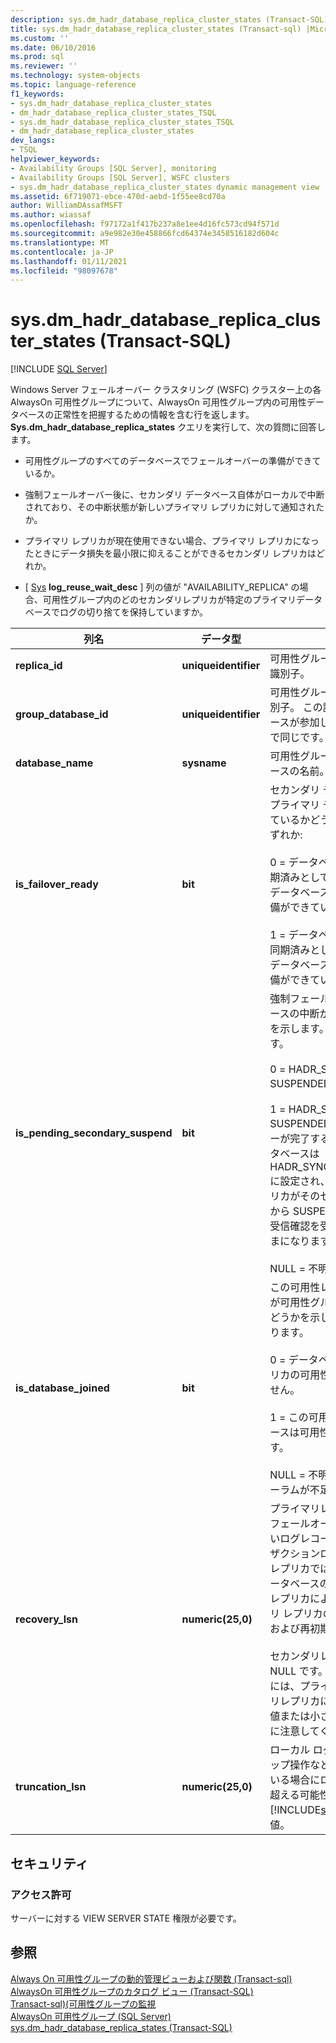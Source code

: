 ```yaml
---
description: sys.dm_hadr_database_replica_cluster_states (Transact-SQL)
title: sys.dm_hadr_database_replica_cluster_states (Transact-sql) |Microsoft Docs
ms.custom: ''
ms.date: 06/10/2016
ms.prod: sql
ms.reviewer: ''
ms.technology: system-objects
ms.topic: language-reference
f1_keywords:
- sys.dm_hadr_database_replica_cluster_states
- dm_hadr_database_replica_cluster_states_TSQL
- sys.dm_hadr_database_replica_cluster_states_TSQL
- dm_hadr_database_replica_cluster_states
dev_langs:
- TSQL
helpviewer_keywords:
- Availability Groups [SQL Server], monitoring
- Availability Groups [SQL Server], WSFC clusters
- sys.dm_hadr_database_replica_cluster_states dynamic management view
ms.assetid: 6f719071-ebce-470d-aebd-1f55ee8cd70a
author: WilliamDAssafMSFT
ms.author: wiassaf
ms.openlocfilehash: f97172a1f417b237a8e1ee4d16fc573cd94f571d
ms.sourcegitcommit: a9e982e30e458866fcd64374e3458516182d604c
ms.translationtype: MT
ms.contentlocale: ja-JP
ms.lasthandoff: 01/11/2021
ms.locfileid: "98097678"
---
```

# <a name="sysdm_hadr_database_replica_cluster_states-transact-sql"></a>sys.dm_hadr_database_replica_cluster_states (Transact-SQL)
[!INCLUDE [SQL Server](../../includes/applies-to-version/sqlserver.md)]

  Windows Server フェールオーバー クラスタリング (WSFC) クラスター上の各 AlwaysOn 可用性グループについて、AlwaysOn 可用性グループ内の可用性データベースの正常性を把握するための情報を含む行を返します。 **Sys.dm_hadr_database_replica_states** クエリを実行して、次の質問に回答します。  
  
-   可用性グループのすべてのデータベースでフェールオーバーの準備ができているか。  
  
-   強制フェールオーバー後に、セカンダリ データベース自体がローカルで中断されており、その中断状態が新しいプライマリ レプリカに対して通知されたか。  
  
-   プライマリ レプリカが現在使用できない場合、プライマリ レプリカになったときにデータ損失を最小限に抑えることができるセカンダリ レプリカはどれか。  
  
-   [ [Sys](~/relational-databases/system-catalog-views/sys-databases-transact-sql.md)   **log_reuse_wait_desc** ] 列の値が "AVAILABILITY_REPLICA" の場合、可用性グループ内のどのセカンダリレプリカが特定のプライマリデータベースでログの切り捨てを保持していますか。  
   
|列名|データ型|説明|  
|-----------------|---------------|-----------------|  
|**replica_id**|**uniqueidentifier**|可用性グループ内の可用性レプリカの識別子。|  
|**group_database_id**|**uniqueidentifier**|可用性グループ内のデータベースの識別子。 この識別子は、このデータベースが参加しているすべてのレプリカで同じです。|  
|**database_name**|**sysname**|可用性グループに属しているデータベースの名前。|  
|**is_failover_ready**|**bit**|セカンダリ データベースが対応するプライマリ データベースと同期されているかどうかを示します。 次のいずれか:<br /><br /> 0 = データベースはクラスター内で同期済みとしてマークされていません。 データベースはフェールオーバーの準備ができていません。<br /><br /> 1 = データベースは、クラスター内で同期済みとしてマークされています。 データベースはフェールオーバーの準備ができています。|  
|**is_pending_secondary_suspend**|**bit**|強制フェールオーバー後に、データベースの中断が保留されているかどうかを示します。次のいずれかになります。<br /><br /> 0 = HADR_SYNCHRONIZED_ SUSPENDED 以外の状態。<br /><br /> 1 = HADR_SYNCHRONIZED_ SUSPENDED。 強制フェールオーバーが完了すると、各セカンダリ データベースは HADR_SYNCHONIZED_SUSPENDED に設定され、新しいプライマリ レプリカがそのセカンダリ データベースから SUSPEND メッセージに対する受信確認を受け取るまでその状態のままになります。<br /><br /> NULL = 不明 (クォーラムなし)|  
|**is_database_joined**|**bit**|この可用性レプリカ上のデータベースが可用性グループに結合されているかどうかを示します。次のいずれかになります。<br /><br /> 0 = データベースは、この可用性レプリカの可用性グループに参加していません。<br /><br /> 1 = この可用性レプリカ上のデータベースは可用性グループに参加しています。<br /><br /> NULL = 不明 (可用性レプリカのクォーラムが不足します)|  
|**recovery_lsn**|**numeric(25,0)**|プライマリレプリカでは、復旧またはフェールオーバー後、レプリカが新しいログレコードを書き込む前のトランザクションログの末尾。 プライマリ レプリカでは、特定のセカンダリ データベースの行の値が、プライマリ レプリカによって要求されるセカンダリ レプリカの同期先 (つまり、復元先および再初期化先) の値になります。<br /><br /> セカンダリレプリカでは、この値は NULL です。 各セカンダリレプリカには、プライマリレプリカがセカンダリレプリカに返すように指定した最大値または小さい値が含まれていることに注意してください。|  
|**truncation_lsn**|**numeric(25,0)**|ローカル ログの切り捨てが (バックアップ操作などにより) ブロックされている場合にローカル切り捨て LSN を超える可能性のある [!INCLUDE[ssHADR](../../includes/sshadr-md.md)] ログ切り捨て値。|  
  
## <a name="security"></a>セキュリティ  
  
### <a name="permissions"></a>アクセス許可  
 サーバーに対する VIEW SERVER STATE 権限が必要です。  
  
## <a name="see-also"></a>参照  
 [Always On 可用性グループの動的管理ビューおよび関数 &#40;Transact-sql&#41;](../../relational-databases/system-dynamic-management-views/always-on-availability-groups-dynamic-management-views-functions.md)   
 [AlwaysOn 可用性グループのカタログ ビュー &#40;Transact-SQL&#41;](../../relational-databases/system-catalog-views/always-on-availability-groups-catalog-views-transact-sql.md)   
 [Transact-sql&#41;&#40;可用性グループの監視 ](../../database-engine/availability-groups/windows/monitor-availability-groups-transact-sql.md)   
 [AlwaysOn 可用性グループ &#40;SQL Server&#41;](../../database-engine/availability-groups/windows/always-on-availability-groups-sql-server.md)   
 [sys.dm_hadr_database_replica_states &#40;Transact-SQL&#41;](../../relational-databases/system-dynamic-management-views/sys-dm-hadr-database-replica-states-transact-sql.md)  
  
  
